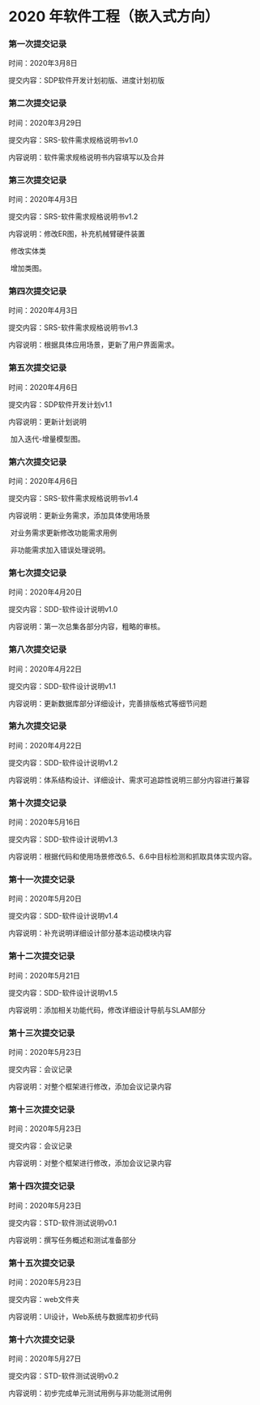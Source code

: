# 2020 年软件工程（嵌入式方向）

### 第一次提交记录

时间：2020年3月8日

提交内容：SDP软件开发计划初版、进度计划初版

###

### 第二次提交记录

时间：2020年3月29日

提交内容：SRS-软件需求规格说明书v1.0

内容说明：软件需求规格说明书内容填写以及合并

### 

### 第三次提交记录

时间：2020年4月3日

提交内容：SRS-软件需求规格说明书v1.2

内容说明：修改ER图，补充机械臂硬件装置

​		修改实体类

​		增加类图。

###

### 第四次提交记录

时间：2020年4月3日

提交内容：SRS-软件需求规格说明书v1.3

内容说明：根据具体应用场景，更新了用户界面需求。

### 

### 第五次提交记录

时间：2020年4月6日

提交内容：SDP软件开发计划v1.1

内容说明：更新计划说明

​		加入迭代-增量模型图。

###

### 第六次提交记录

时间：2020年4月6日

提交内容：SRS-软件需求规格说明书v1.4

内容说明：更新业务需求，添加具体使用场景

​		对业务需求更新修改功能需求用例

​		非功能需求加入错误处理说明。

###

### 第七次提交记录

时间：2020年4月20日

提交内容：SDD-软件设计说明v1.0

内容说明：第一次总集各部分内容，粗略的审核。

###

### 第八次提交记录

时间：2020年4月22日

提交内容：SDD-软件设计说明v1.1

内容说明：更新数据库部分详细设计，完善排版格式等细节问题

###

### 第九次提交记录

时间：2020年4月22日

提交内容：SDD-软件设计说明v1.2

内容说明：体系结构设计、详细设计、需求可追踪性说明三部分内容进行兼容

###

### 第十次提交记录

时间：2020年5月16日

提交内容：SDD-软件设计说明v1.3

内容说明：根据代码和使用场景修改6.5、6.6中目标检测和抓取具体实现内容。

###

### 第十一次提交记录

时间：2020年5月20日

提交内容：SDD-软件设计说明v1.4

内容说明：补充说明详细设计部分基本运动模块内容

###

### 第十二次提交记录

时间：2020年5月21日

提交内容：SDD-软件设计说明v1.5

内容说明：添加相关功能代码，修改详细设计导航与SLAM部分

###

### 第十三次提交记录

时间：2020年5月23日

提交内容：会议记录

内容说明：对整个框架进行修改，添加会议记录内容

###

### 第十三次提交记录

时间：2020年5月23日

提交内容：会议记录

内容说明：对整个框架进行修改，添加会议记录内容

###

### 第十四次提交记录

时间：2020年5月23日

提交内容：STD-软件测试说明v0.1

内容说明：撰写任务概述和测试准备部分

###

### 第十五次提交记录

时间：2020年5月23日

提交内容：web文件夹

内容说明：UI设计，Web系统与数据库初步代码

###

### 第十六次提交记录

时间：2020年5月27日

提交内容：STD-软件测试说明v0.2

内容说明：初步完成单元测试用例与非功能测试用例

###

